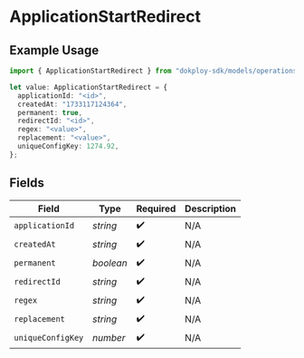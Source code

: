 # ApplicationStartRedirect

## Example Usage

```typescript
import { ApplicationStartRedirect } from "dokploy-sdk/models/operations";

let value: ApplicationStartRedirect = {
  applicationId: "<id>",
  createdAt: "1733117124364",
  permanent: true,
  redirectId: "<id>",
  regex: "<value>",
  replacement: "<value>",
  uniqueConfigKey: 1274.92,
};
```

## Fields

| Field              | Type               | Required           | Description        |
| ------------------ | ------------------ | ------------------ | ------------------ |
| `applicationId`    | *string*           | :heavy_check_mark: | N/A                |
| `createdAt`        | *string*           | :heavy_check_mark: | N/A                |
| `permanent`        | *boolean*          | :heavy_check_mark: | N/A                |
| `redirectId`       | *string*           | :heavy_check_mark: | N/A                |
| `regex`            | *string*           | :heavy_check_mark: | N/A                |
| `replacement`      | *string*           | :heavy_check_mark: | N/A                |
| `uniqueConfigKey`  | *number*           | :heavy_check_mark: | N/A                |